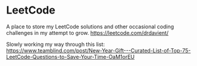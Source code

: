 # LeetCode
A place to store my LeetCode solutions and other occasional coding challenges in my attempt to grow.
https://leetcode.com/drdavient/

Slowly working my way through this list:
https://www.teamblind.com/post/New-Year-Gift---Curated-List-of-Top-75-LeetCode-Questions-to-Save-Your-Time-OaM1orEU
